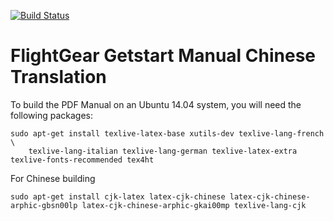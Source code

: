 [![Build Status](https://drone.io/github.com/tonghuix/getstart-zh/status.png)](https://drone.io/github.com/tonghuix/getstart-zh/latest)

# FlightGear Getstart Manual Chinese Translation 

To build the PDF Manual on an Ubuntu 14.04 system, you will need the following packages:

````
sudo apt-get install texlive-latex-base xutils-dev texlive-lang-french \
    texlive-lang-italian texlive-lang-german texlive-latex-extra texlive-fonts-recommended tex4ht
````

For Chinese building 

````
sudo apt-get install cjk-latex latex-cjk-chinese latex-cjk-chinese-arphic-gbsn00lp latex-cjk-chinese-arphic-gkai00mp texlive-lang-cjk
````
